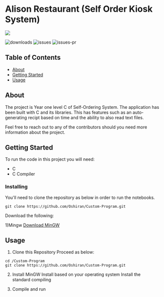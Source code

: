 # Alison Restaurant (Self Order Kiosk System)

<a href="https://github.com/Oshiran/Custom-Program/graphs/contributors">
  <img src="https://contrib.rocks/image?repo=Oshiran/Custom-Program" />
</a>

![downloads](https://img.shields.io/github/downloads/Oshiran/Custom-Program/total?style=flat)
![issues](https://img.shields.io/github/issues/Oshiran/Custom-Program?style=flat)
![issues-pr](https://img.shields.io/github/issues-pr/Oshiran/Custom-Program?style=flat)

## Table of Contents

- [About](#about)
- [Getting Started](#getting_started)
- [Usage](#usage)

## About <a name = "about"></a>

The project is Year one level C of Self-Ordering System. The application has been built with C and its libraries. This has features such as an auto-generating recipt based on time and the ability to also read text files.

Feel free to reach out to any of the contributors should you need more information about the project.

## Getting Started <a name = "getting_started"></a>

To run the code in this project you will need:

- C
- C Compiler

### Installing

You'll need to clone the repository as below in order to run the notebooks.

```
git clone https://github.com/Oshiran/Custom-Program.git
```
Download the following:

1)Mingw
 [Download MinGW](https://www.mingw-w64.org/downloads/)

## Usage <a name = "usage"></a>
1) Clone this Repository
Proceed as below:

```
cd /Custom-Program
git clone https://github.com/Oshiran/Custom-Program.git
```
2) Install MinGW
    Install based on your operating system
    Install the standard compiling
  
4) Compile and run

